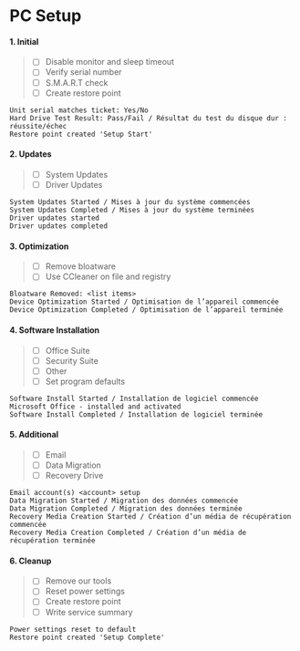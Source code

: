 # PC Setup

#### 1. Initial
> - [ ] Disable monitor and sleep timeout
> - [ ] Verify serial number 
> - [ ] S.M.A.R.T check
> - [ ] Create restore point

```
Unit serial matches ticket: Yes/No
Hard Drive Test Result: Pass/Fail / Résultat du test du disque dur : réussite/échec
Restore point created 'Setup Start'
```
 
#### 2. Updates
> - [ ] System Updates
> - [ ] Driver Updates

```
System Updates Started / Mises à jour du système commencées
System Updates Completed / Mises à jour du système terminées
Driver updates started
Driver updates completed
```

#### 3. Optimization
> - [ ] Remove bloatware
> - [ ] Use CCleaner on file and registry

```
Bloatware Removed: <list items>
Device Optimization Started / Optimisation de l’appareil commencée
Device Optimization Completed / Optimisation de l’appareil terminée
```

#### 4. Software Installation
> - [ ] Office Suite
> - [ ] Security Suite
> - [ ] Other
> - [ ] Set program defaults

```
Software Install Started / Installation de logiciel commencée
Microsoft Office - installed and activated
Software Install Completed / Installation de logiciel terminée
```
 
#### 5. Additional 
> - [ ] Email
> - [ ] Data Migration
> - [ ] Recovery Drive

```
Email account(s) <account> setup
Data Migration Started / Migration des données commencée
Data Migration Completed / Migration des données terminée
Recovery Media Creation Started / Création d’un média de récupération commencée
Recovery Media Creation Completed / Création d’un média de récupération terminée
```

#### 6. Cleanup
> - [ ] Remove our tools
> - [ ] Reset power settings
> - [ ] Create restore point
> - [ ] Write service summary

```
Power settings reset to default
Restore point created 'Setup Complete'
```
